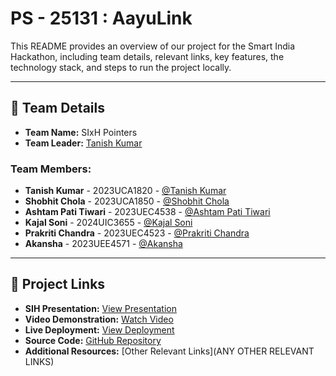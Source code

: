 # PS - 25131 : AayuLink 

This README provides an overview of our project for the Smart India Hackathon, including team details, relevant links, key features, the technology stack, and steps to run the project locally.

---

## 👥 Team Details

- **Team Name:** SIxH Pointers
- **Team Leader:** [Tanish Kumar](https://github.com/TANiSH-17)

### Team Members:
- **Tanish Kumar** - 2023UCA1820 - [@Tanish Kumar](https://github.com/TANiSH-17)
- **Shobhit Chola** - 2023UCA1850 - [@Shobhit Chola](https://github.com/ShobhitChola)
- **Ashtam Pati Tiwari** - 2023UEC4538 - [@Ashtam Pati Tiwari](https://github.com/Ashtam01)
- **Kajal Soni** - 2024UIC3655 - [@Kajal Soni](https://github.com/soniikajal)
- **Prakriti Chandra** - 2023UEC4523 - [@Prakriti Chandra](https://github.com/prakritichandra484)
- **Akansha** - 2023UEE4571 - [@Akansha](https://github.com/sheelakansha)

---

## 🔗 Project Links

- **SIH Presentation:** [View Presentation](https://github.com/TANiSH-17/SIH-2025/blob/main/files/Internal_PPT_SIxH_Pointers.pdf)
- **Video Demonstration:** [Watch Video](https://www.youtube.com/watch?si=J_uVx2xFB4-FO1P3&v=SNPGQtNuHjo&feature=youtu.be)
- **Live Deployment:** [View Deployment](https://sih-2025-aayulink.vercel.app/)
- **Source Code:** [GitHub Repository](https://github.com/TANiSH-17/SIH-2025)
- **Additional Resources:** [Other Relevant Links](ANY OTHER RELEVANT LINKS)


